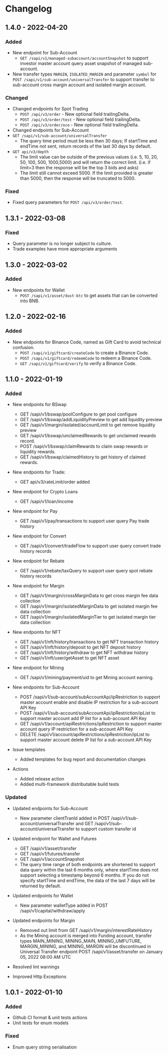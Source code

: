 # Changelog

## 1.4.0 - 2022-04-20
### Added
- New endpoint for Sub-Account
  - `GET /sapi/v1/managed-subaccount/accountSnapshot` to support investor master account query asset snapshot of managed sub-account.
- New transfer types `MARGIN`, `ISOLATED_MARGIN` and parameter `symbol` for `POST /sapi/v1/sub-account/universalTransfer` to support transfer to sub-account cross margin account and isolated margin account.

### Changed
- Changed endpoints for Spot Trading
  - `POST /api/v3/order` - New optional field trailingDelta.
  - `POST /api/v3/order/test` - New optional field trailingDelta.
  - `POST /api/v3/order/oco` - New optional field trailingDelta.
- Changed endpoints for Sub-Account
- `GET /sapi/v1/sub-account/universalTransfer`
  - The query time period must be less then 30 days; If startTime and endTime not sent, return records of the last 30 days by default.
- `GET api/v3/depth`
  - The limit value can be outside of the previous values (i.e. 5, 10, 20, 50, 100, 500, 1000,5000) and will return the correct limit. (i.e. if limit=3 then the response will be the top 3 bids and asks)
  - The limit still cannot exceed 5000. If the limit provided is greater than 5000, then the response will be truncated to 5000.

### Fixed
- Fixed query parameters for `POST /api/v3/order/test`.

## 1.3.1 - 2022-03-08
### Fixed
- Query parameter is no longer subject to culture.
- Trade examples have more appropriate arguments

## 1.3.0 - 2022-03-02
### Added
- New endpoints for Wallet
  - `POST /sapi/v1/asset/dust-btc` to get assets that can be converted into BNB.

## 1.2.0 - 2022-02-16
### Added
- New endpoints for Binance Code, named as Gift Card to avoid technical confusion.
  - `POST /sapi/v1/giftcard/createCode` to create a Binance Code.
  - `POST /sapi/v1/giftcard/redeemCode` to redeem a Binance Code.
  - `GET /sapi/v1/giftcard/verify` to verify a Binance Code.

## 1.1.0 - 2022-01-19
### Added
- New endpoints for BSwap
  - GET /sapi/v1/bswap/poolConfigure to get pool configure
  - GET /sapi/v1/bswap/addLiquidityPreview to get add liquidity preview
  - GET /sapi/v1/margin/isolated/accountLimit to get remove liquidity preview
  - GET /sapi/v1/bswap/unclaimedRewards to get unclaimed rewards record.
  - POST /sapi/v1/bswap/claimRewards to claim swap rewards or liquidity rewards.
  - GET /sapi/v1/bswap/claimedHistory to get history of claimed rewards.

- New endpoints for Trade:
  - GET api/v3/rateLimit/order added

- New endpoint for Crypto Loans
  - GET /sapi/v1/loan/income

- New endpoint for Pay
  - GET /sapi/v1/pay/transactions to support user query Pay trade history

- New endpoint for Convert
  - GET /sapi/v1/convert/tradeFlow to support user query convert trade history records

- New endpoint for Rebate
  - GET /sapi/v1/rebate/taxQuery to support user query spot rebate history records

- New endpoint for Margin
  - GET /sapi/v1/margin/crossMarginData to get cross margin fee data collection
  - GET /sapi/v1/margin/isolatedMarginData to get isolated margin fee data collection
  - GET /sapi/v1/margin/isolatedMarginTier to get isolated margin tier data collection

- New endpoints for NFT
  - GET /sapi/v1/nft/history/transactions to get NFT transaction history
  - GET /sapi/v1/nft/history/deposit to get NFT deposit history
  - GET /sapi/v1/nft/history/withdraw to get NFT withdraw history
  - GET /sapi/v1/nft/user/getAsset to get NFT asset

- New endpoint for Mining
  - GET /sapi/v1/mining/payment/uid to get Mining account earning.

- New endpoints for Sub-Account
  - POST /sapi/v1/sub-account/subAccountApi/ipRestriction to support master account enable and disable IP restriction for a sub-account API Key
  - POST /sapi/v1/sub-account/subAccountApi/ipRestriction/ipList to support master account add IP list for a sub-account API Key
  - GET /sapi/v1/account/apiRestrictions/ipRestriction to support master account query IP restriction for a sub-account API Key
  - DELETE /sapi/v1/account/apiRestrictions/ipRestriction/ipList to support master account delete IP list for a sub-account API Key

- Issue templates
  - Added templates for bug report and documentation changes 

- Actions
  - Added release action
  - Added multi-framework distributable build tests

### Updated
- Updated endpoints for Sub-Account
  - New parameter clientTranId added in POST /sapi/v1/sub-account/universalTransfer and GET /sapi/v1/sub-account/universalTransfer to support custom transfer id

- Updated endpoint for Wallet and Futures
  - GET /sapi/v1/asset/transfer
  - GET /sapi/v1/futures/transfer
  - GET /sapi/v1/accountSnapshot
  - The query time range of both endpoints are shortened to support data query within the last 6 months only, where startTime does not support selecting a timestamp beyond 6 months.
If you do not specify startTime and endTime, the data of the last 7 days will be returned by default.

- Updated endpoints for Wallet
  - New parameter walletType added in POST /sapi/v1/capital/withdraw/apply

- Updated endpoints for Margin
  - Removed out limit from GET /sapi/v1/margin/interestRateHistory
  - As the Mining account is merged into Funding account, transfer types MAIN_MINING, MINING_MAIN, MINING_UMFUTURE, MARGIN_MINING, and MINING_MARGIN will be discontinued in Universal Transfer endpoint POST /sapi/v1/asset/transfer on January 05, 2022 08:00 AM UTC

- Resolved lint warnings

- Improved Http Exceptions

## 1.0.1 - 2022-01-10

### Added
- Github CI format & unit tests actions
- Unit tests for enum models

### Fixed
- Enum query string serialisation
